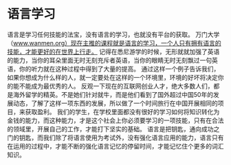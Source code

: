 # 语言学习

语言是学习任何技能的法宝，没有语言的学习，也就没有平台的获取。
万门大学（www.wanmen.org）现在主推的课程就是语言的学习，一个人只有拥有语言的技能，才能更好的在世界上行走。
记得在悉尼游学的时候，无形就就加强了英语的能力，当你的耳朵里面无时无刻充斥者英语，当你的眼睛无时无刻飘过一句英语，你的听力就在这种过程中得到了大量的提高。
通过这样一个例子告诉我们，如果你想成为什么样的人，就一定要处在这样的一个环境里，环境的好坏将决定你的能不能成为最优秀的人。
反观一下现在的互联网创业人才，绝大多数人们，都是海外留学的精英。不是她们针对就牛，而是他们看到了国外超过中国50年的发展动态，了解了这样一项东西的发展，所以做了一个时间旅行在中国开展相同的项目，来获取盈利。
我们的学生，在学校里面都没有很好的学习如何将知识转化为金钱的能力，而这种能力，才是这个社会上你必须要学习的一项技能，只有在合法的领域里，开展自己的工作，才能打下坚实的基础。
语言是把钥匙，通向成功之门的钥匙，而我们除了将语言使用为考试外，没有强化语言应用的能力，语言只有在运用的过程中，才能不断的强化语言记忆的停留时间，才能记忆住个更多的词汇知识。
